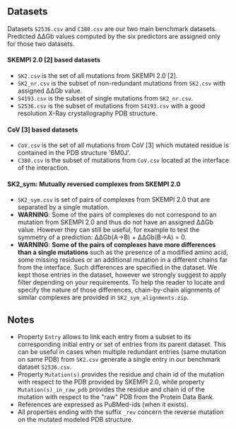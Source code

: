 
## Datasets

Datasets `S2536.csv` and `C380.csv` are our two main benchmark datasets. Predicted ΔΔGb values computed by the six predictors are assigned only for those two datasets.

#### SKEMPI 2.0 [2] based datasets
- `SK2.csv` is the set of all mutations from SKEMPI 2.0 [2].
- `SK2_nr.csv` is the subset of non-redundant mutations from `SK2.csv` with assigned ΔΔGb value.
- `S4193.csv` is the subset of single mutations from `SK2_nr.csv`.
- `S2536.csv` is the subset of mutations from `S4193.csv` with a good resolution X-Ray crystallography PDB structure.

#### CoV [3] based datasets
- `CoV.csv` is the set of all mutations from CoV [3] which mutated residue is contained in the PDB structure '6M0J'.
- `C380.csv` is the subset of mutations from `CoV.csv` located at the interface of the interaction.

#### SK2_sym: Mutually reversed complexes from SKEMPI 2.0
- `SK2_sym.csv` is set of pairs of complexes from SKEMPI 2.0 that are separated by a single mutation.  
- **WARNING**: Some of the pairs of complexes do not correspond to an mutation from SKEMPI 2.0 and thus do not have an assigned ΔΔGb value. However they can still be useful, for example to test the symmetry of a prediction: ΔΔGb(A->B) + ΔΔGb(B->A) = 0.
- **WARNING**: **Some of the pairs of complexes have more differences than a single mutations** such as the presence of a modified amino acid, some missing residues or an additional mutation in a different chains far from the interface. Such differences are specified in the dataset.
We kept those entries in the dataset, however we strongly suggest to apply filter depending on your requirements. To help the reader to locate and specify the nature of those differences, chain-by-chain alignments of similar complexes are provided in `SK2_sym_alignments.zip`.

## Notes
- Property `Entry` allows to link each entry from a subset to its corresponding initial entry or set of entries from its parent dataset. This can be useful in cases when multiple redundant entries (same mutation on same PDB) from `SK2.csv` generate a single entry in our benchmark dataset `S2536.csv`.
- Property `Mutation(s)` provides the residue and chain id of the mutation with respect to the PDB provided by SKEMPI 2.0, while property `Mutation(s)_in_raw_pdb` provides the residue and chain id of the mutation with respect to the "raw" PDB from the Protein Data Bank.
- References are expressed as PuBMed-ids (when it exists).
- All properties ending with the suffix `_rev` concern the reverse mutation on the mutated modeled PDB structure.
